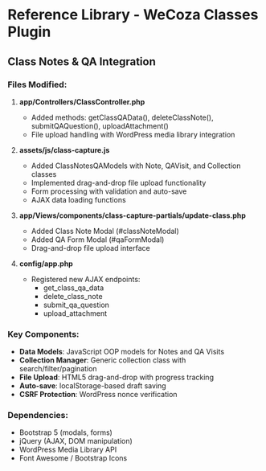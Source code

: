 # Reference Library - WeCoza Classes Plugin

## Class Notes & QA Integration

### Files Modified:

1. **app/Controllers/ClassController.php**
   - Added methods: getClassQAData(), deleteClassNote(), submitQAQuestion(), uploadAttachment()
   - File upload handling with WordPress media library integration

2. **assets/js/class-capture.js**
   - Added ClassNotesQAModels with Note, QAVisit, and Collection classes
   - Implemented drag-and-drop file upload functionality
   - Form processing with validation and auto-save
   - AJAX data loading functions

3. **app/Views/components/class-capture-partials/update-class.php**
   - Added Class Note Modal (#classNoteModal)
   - Added QA Form Modal (#qaFormModal)
   - Drag-and-drop file upload interface

4. **config/app.php**
   - Registered new AJAX endpoints:
     - get_class_qa_data
     - delete_class_note
     - submit_qa_question
     - upload_attachment

### Key Components:

- **Data Models**: JavaScript OOP models for Notes and QA Visits
- **Collection Manager**: Generic collection class with search/filter/pagination
- **File Upload**: HTML5 drag-and-drop with progress tracking
- **Auto-save**: localStorage-based draft saving
- **CSRF Protection**: WordPress nonce verification

### Dependencies:

- Bootstrap 5 (modals, forms)
- jQuery (AJAX, DOM manipulation)
- WordPress Media Library API
- Font Awesome / Bootstrap Icons